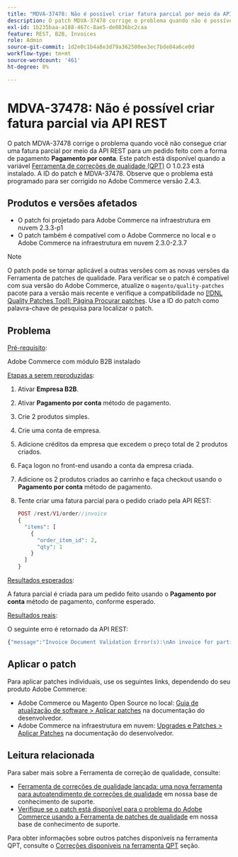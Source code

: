 ```yaml
---
title: "MDVA-37478: Não é possível criar fatura parcial por meio da API REST"
description: O patch MDVA-37478 corrige o problema quando não é possível criar uma fatura parcial por meio da API REST para um pedido feito com a forma de pagamento **Pagamento na conta**. Este patch está disponível quando a [Ferramenta de correções de qualidade (QPT)](https://devdocs.magento.com/guides/v2.4/comp-mgr/patching.html#mqp) 1.0.23 está instalada. A ID do patch é MDVA-37478. Observe que o problema está programado para ser corrigido no Adobe Commerce versão 2.4.3.
exl-id: 1b235baa-a188-467c-8ae5-de0836bc2caa
feature: REST, B2B, Invoices
role: Admin
source-git-commit: 1d2e0c1b4a8e3d79a362500ee3ec7bde84a6ce0d
workflow-type: tm+mt
source-wordcount: '461'
ht-degree: 0%

---
```


# MDVA-37478: Não é possível criar fatura parcial via API REST

O patch MDVA-37478 corrige o problema quando você não consegue criar uma fatura parcial por meio da API REST para um pedido feito com a forma de pagamento **Pagamento por conta**. Este patch está disponível quando a variável [Ferramenta de correções de qualidade (QPT)](https://devdocs.magento.com/guides/v2.4/comp-mgr/patching.html#mqp) O 1.0.23 está instalado. A ID do patch é MDVA-37478. Observe que o problema está programado para ser corrigido no Adobe Commerce versão 2.4.3.

## Produtos e versões afetados

* O patch foi projetado para Adobe Commerce na infraestrutura em nuvem 2.3.3-p1
* O patch também é compatível com o Adobe Commerce no local e o Adobe Commerce na infraestrutura em nuvem 2.3.0-2.3.7

>[!NOTE]
>
>O patch pode se tornar aplicável a outras versões com as novas versões da Ferramenta de patches de qualidade. Para verificar se o patch é compatível com sua versão do Adobe Commerce, atualize o `magento/quality-patches` pacote para a versão mais recente e verifique a compatibilidade no [[!DNL Quality Patches Tool]: Página Procurar patches](https://devdocs.magento.com/quality-patches/tool.html#patch-grid). Use a ID do patch como palavra-chave de pesquisa para localizar o patch.

## Problema

<u>Pré-requisito</u>:

Adobe Commerce com módulo B2B instalado

<u>Etapas a serem reproduzidas</u>:

1. Ativar **Empresa B2B**.
1. Ativar **Pagamento por conta** método de pagamento.
1. Crie 2 produtos simples.
1. Crie uma conta de empresa.
1. Adicione créditos da empresa que excedem o preço total de 2 produtos criados.
1. Faça logon no front-end usando a conta da empresa criada.
1. Adicione os 2 produtos criados ao carrinho e faça checkout usando o **Pagamento por conta** método de pagamento.
1. Tente criar uma fatura parcial para o pedido criado pela API REST:

   ```php
   POST /rest/V1/order//invoice
   {
     "items": [
       {
         "order_item_id": 2,
         "qty": 1
       }
     ]
   }
   ```

<u>Resultados esperados</u>:

A fatura parcial é criada para um pedido feito usando o **Pagamento por conta** método de pagamento, conforme esperado.

<u>Resultados reais</u>:

O seguinte erro é retornado da API REST:

```php
{"message":"Invoice Document Validation Error(s):\nAn invoice for partial quantities cannot be issued for this order. To continue, change the specified quantity to the full quantity."}
```

## Aplicar o patch

Para aplicar patches individuais, use os seguintes links, dependendo do seu produto Adobe Commerce:

* Adobe Commerce ou Magento Open Source no local: [Guia de atualização de software > Aplicar patches](https://devdocs.magento.com/guides/v2.4/comp-mgr/patching/mqp.html) na documentação do desenvolvedor.
* Adobe Commerce na infraestrutura em nuvem: [Upgrades e Patches > Aplicar Patches](https://devdocs.magento.com/cloud/project/project-patch.html) na documentação do desenvolvedor.

## Leitura relacionada

Para saber mais sobre a Ferramenta de correção de qualidade, consulte:

* [Ferramenta de correções de qualidade lançada: uma nova ferramenta para autoatendimento de correções de qualidade](/help/announcements/adobe-commerce-announcements/magento-quality-patches-released-new-tool-to-self-serve-quality-patches.md) em nossa base de conhecimento de suporte.
* [Verifique se o patch está disponível para o problema do Adobe Commerce usando a Ferramenta de patches de qualidade](/help/support-tools/patches-available-in-qpt-tool/check-patch-for-magento-issue-with-magento-quality-patches.md) em nossa base de conhecimento de suporte.

Para obter informações sobre outros patches disponíveis na ferramenta QPT, consulte o [Correções disponíveis na ferramenta QPT](https://support.magento.com/hc/en-us/sections/360010506631-Patches-available-in-QPT-tool-) seção.
